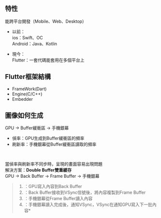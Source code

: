 ## 特性
能跨平台開發（Mobile、Web、Desktop）

* 以前：<br>
ios：Swift、OC<br>
Android：Java、Kotlin

* 現今：<br>
Flutter：一套代碼能套用在多個平台上

## Flutter框架結構
* FrameWork(Dart)
* Engine(C/C++)
* Embedder

## 圖像如何生成
GPU -> Buffer緩衝區 -> 手機銀幕
* 偵率：GPU生成到Buffer緩衝區的頻率
* 刷新率：手機銀幕從Buffer緩衝區讀取的頻率
<br>

當偵率與刷新率不同步時，呈現的畫面容易出現問題<br>
解決方案：**Double Buffer雙重緩存**<br>
GPU -> Back Buffer -> Frame Buffer -> 手機銀幕
> 1. ：GPU寫入內容到Back Buffer
> 2. ：Back Buffer接收到VSync信號後，將內容複製到Frame Buffer
> 3. ：手機銀幕從Frame Buffer讀入內容
> 4. ：手機銀幕讀入完成後，通知VSync，VSync在通知GPU寫入下一批內容* 
